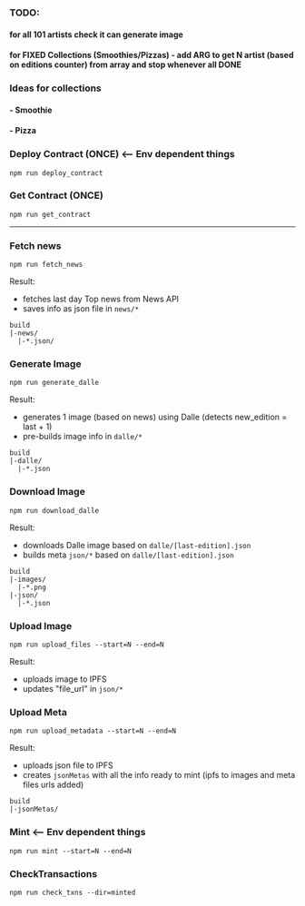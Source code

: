 ### TODO: 
#### for all 101 artists check it can generate image
#### for FIXED Collections (Smoothies/Pizzas) - add ARG to get N artist (based on editions counter) from array and stop whenever all DONE 

### Ideas for collections
#### - Smoothie
#### - Pizza


### Deploy Contract (ONCE) <-- Env dependent things
`npm run deploy_contract`

### Get Contract (ONCE)
`npm run get_contract`

___

### Fetch news
`npm run fetch_news`

Result:
- fetches last day Top news from News API
- saves info as json file in `news/*`

```
build
|-news/
  |-*.json/
```


### Generate Image
`npm run generate_dalle`

Result:
- generates 1 image (based on news) using Dalle (detects new_edition = last + 1)
- pre-builds image info in `dalle/*`

```
build
|-dalle/
  |-*.json
```

### Download Image

`npm run download_dalle`

Result:
- downloads Dalle image based on `dalle/[last-edition].json` 
- builds meta `json/*` based on `dalle/[last-edition].json`

```
build
|-images/
  |-*.png
|-json/
  |-*.json
```

### Upload Image

`npm run upload_files --start=N --end=N`

Result:
- uploads image to IPFS
- updates "file_url" in `json/*` 

### Upload Meta

`npm run upload_metadata --start=N --end=N`

Result:
- uploads json file to IPFS
- creates `jsonMetas` with all the info ready to mint (ipfs to images and meta files urls added)
```
build
|-jsonMetas/
```

### Mint  <-- Env dependent things
`npm run mint --start=N --end=N`

### CheckTransactions
`npm run check_txns --dir=minted`

